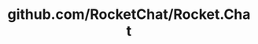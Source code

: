 ---
layout: post
title: github.com/RocketChat/Rocket.Chat
categories: link
tags: [انگلیسی, گیت‌هاب, برنامه‌نویسی]
---